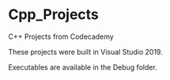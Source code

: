 # Cpp_Projects
C++ Projects from Codecademy


These projects were built in Visual Studio 2019. 


Executables are available in the Debug folder. 
